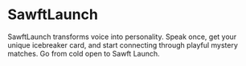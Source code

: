 # SawftLaunch
SawftLaunch transforms voice into personality. Speak once, get your unique icebreaker card, and start connecting through playful mystery matches. Go from cold open to Sawft Launch.
